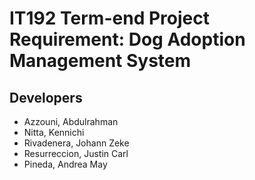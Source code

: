 # IT192 Term-end Project Requirement: Dog Adoption Management System

## Developers

* Azzouni, Abdulrahman
* Nitta, Kennichi
* Rivadenera, Johann Zeke
* Resurreccion, Justin Carl
* Pineda, Andrea May
